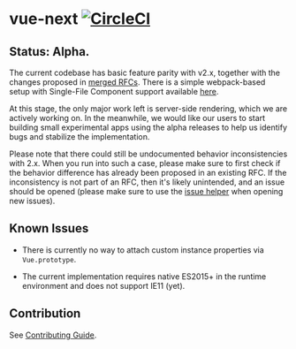 # vue-next [![CircleCI](https://circleci.com/gh/vuejs/vue-next.svg?style=svg&circle-token=fb883a2d0a73df46e80b2e79fd430959d8f2b488)](https://circleci.com/gh/vuejs/vue-next)

## Status: Alpha.

The current codebase has basic feature parity with v2.x, together with the changes proposed in [merged RFCs](https://github.com/vuejs/rfcs/pulls?q=is%3Apr+is%3Amerged+label%3A3.x). There is a simple webpack-based setup with Single-File Component support available [here](https://github.com/vuejs/vue-next-webpack-preview).

At this stage, the only major work left is server-side rendering, which we are actively working on. In the meanwhile, we would like our users to start building small experimental apps using the alpha releases to help us identify bugs and stabilize the implementation.

Please note that there could still be undocumented behavior inconsistencies with 2.x. When you run into such a case, please make sure to first check if the behavior difference has already been proposed in an existing RFC. If the inconsistency is not part of an RFC, then it's likely unintended, and an issue should be opened (please make sure to use the [issue helper](https://new-issue.vuejs.org/?repo=vuejs/vue-next) when opening new issues).

## Known Issues

- There is currently no way to attach custom instance properties via `Vue.prototype`.

- The current implementation requires native ES2015+ in the runtime environment and does not support IE11 (yet).

## Contribution

See [Contributing Guide](https://github.com/vuejs/vue-next/blob/master/.github/contributing.md).
